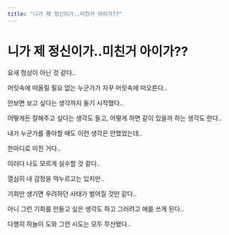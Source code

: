 ```yaml
---
title: "니가 제 정신이가..미친거 아이가??"
---
```

# 니가 제 정신이가..미친거 아이가??

요새 정상이 아닌 것 같다..

머릿속에 떠올릴 필요 없는 누군가가 자꾸 머릿속에 떠오른다..

안보면 보고 싶다는 생각까지 들기 시작했다..

어떻게든 잘해주고 싶다는 생각도 들고, 어떻게 하면 같이 있을까 하는 생각도 한다..

내가 누군가를 좋아할 때도 이런 생각은 안했었는데..

한마디로 미친 거다..

이러다 나도 모르게 실수할 것 같다..

열심히 내 감정을 억누르고는 있지만..

기회만 생기면 우려하던 사태가 벌어질 것만 같다..

아니 그런 기회를 만들고 싶은 생각도 하고 그러려고 애를 쓰게 된다..

다행히 하늘이 도와 그런 시도는 모두 무산됐다..



